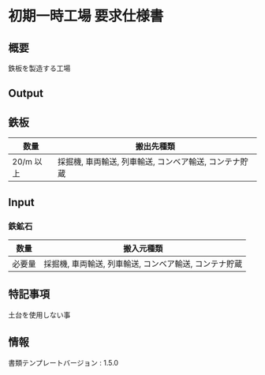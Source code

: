# 初期一時工場 要求仕様書

## 概要
鉄板を製造する工場

## Output
## 鉄板
|数量|搬出先種類|
|---|---|
|20/m 以上|採掘機, 車両輸送, 列車輸送, コンベア輸送, コンテナ貯蔵|

## Input
### 鉄鉱石
|数量|搬入元種類|
|---|---|
|必要量|採掘機, 車両輸送, 列車輸送, コンベア輸送, コンテナ貯蔵|

## 特記事項
土台を使用しない事

## 情報
書類テンプレートバージョン : 1.5.0
